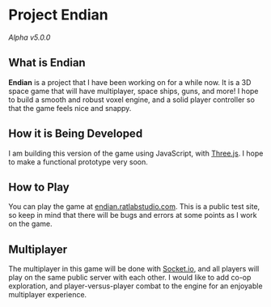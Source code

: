 # Project Endian
*Alpha v5.0.0*

## What is Endian
**Endian** is a project that I have been working on for a while now. It is a 3D space game that will have multiplayer, space ships, guns, and more! I hope to build a smooth and robust voxel engine, and a solid player controller so that the game feels nice and snappy.

## How it is Being Developed
I am building this version of the game using JavaScript, with [Three.js](https://threejs.org/). I hope to make a functional prototype very soon.

## How to Play
You can play the game at [endian.ratlabstudio.com](https://endian.ratlabstudio.com). This is a public test site, so keep in mind that there will be bugs and errors at some points as I work on the game.

## Multiplayer
The multiplayer in this game will be done with [Socket.io](https://socket.io/), and all players will play on the same public server with each other. I would like to add co-op exploration, and player-versus-player combat to the engine for an enjoyable multiplayer experience.